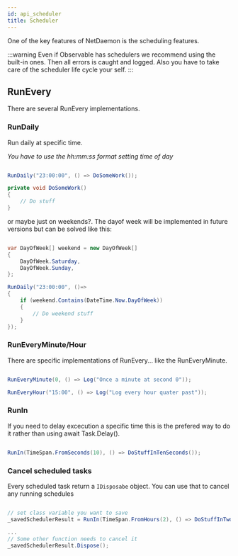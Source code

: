 ```yaml
---
id: api_scheduler
title: Scheduler
---
```


One of the key features of NetDaemon is the scheduling features.


:::warning
Even if Observable has schedulers we recommend using the built-in ones. Then all errors is caught and logged. Also you have to take care of the scheduler life cycle your self.
:::

## RunEvery

There are several RunEvery implementations.

### RunDaily

Run daily at specific time.

*You have to use the hh:mm:ss format setting time of day*

```csharp

RunDaily("23:00:00", () => DoSomeWork());

private void DoSomeWork()
{
    // Do stuff
}
```

or maybe just on weekends?. The dayof week will be implemented in future versions but can be solved like this:

```csharp

var DayOfWeek[] weekend = new DayOfWeek[]
{
    DayOfWeek.Saturday,
    DayOfWeek.Sunday,
};

RunDaily("23:00:00", ()=>
{
    if (weekend.Contains(DateTime.Now.DayOfWeek))
    {
        // Do weekend stuff
    }
});

```

### RunEveryMinute/Hour
There are specific implementations of RunEvery... like the RunEveryMinute.

```csharp

RunEveryMinute(0, () => Log("Once a minute at second 0"));

RunEveryHour("15:00", () => Log("Log every hour quater past"));
```

### RunIn

If you need to delay excecution a specific time this is the prefered way to do it rather than using await Task.Delay().

```csharp

RunIn(TimeSpan.FromSeconds(10), () => DoStuffInTenSeconds());

```

### Cancel scheduled tasks

Every scheduled task return a `IDisposabe` object. You can use that to cancel any running schedules

```csharp

// set class variable you want to save
_savedSchedulerResult = RunIn(TimeSpan.FromHours(2), () => DoStuffInTwoHours());

...
// Some other function needs to cancel it
_savedSchedulerResult.Dispose();

```